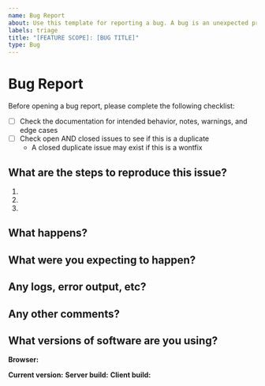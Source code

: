 ```yaml
---
name: Bug Report
about: Use this template for reporting a bug. A bug is an unexpected problem or unintended behavior that breaks functionality. However, UX improvements should be documented as an enhancement.
labels: triage
title: "[FEATURE SCOPE]: [BUG TITLE]"
type: Bug
---
```


<!--
# Instructions

PLEASE DO NOT SET ASSIGNEE, PRIORITY, LABELS, OR MILESTONE!!!
Please complete the template below. DO NOT DELETE!

-->

# Bug Report

Before opening a bug report, please complete the following checklist:
- [ ] Check the documentation for intended behavior, notes, warnings, and edge cases
- [ ] Check open AND closed issues to see if this is a duplicate
	- A closed duplicate issue may exist if this is a wontfix


## What are the steps to reproduce this issue?

1. 
2. 
3. 

## What happens?



## What were you expecting to happen?



## Any logs, error output, etc?



## Any other comments?



## What versions of software are you using?

**Browser:** 

**Current version:**
**Server build:**
**Client build:** 

